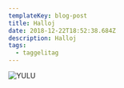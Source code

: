 ```yaml
---
templateKey: blog-post
title: Halloj
date: 2018-12-22T18:52:38.684Z
description: Halloj
tags:
  - taggelitag
---
```

![YULU](/img/apple-touch-icon.png "Haj")
